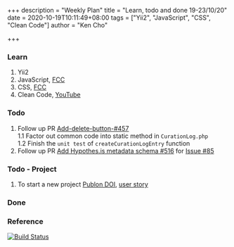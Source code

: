 +++
description = "Weekly Plan"
title = "Learn, todo and done 19-23/10/20"
date = 2020-10-19T10:11:49+08:00
tags = ["Yii2", "JavaScript", "CSS", "Clean Code"]
author = "Ken Cho"

+++  
### Learn
1. Yii2
2. JavaScript, [FCC](https://www.freecodecamp.org/learn/)
3. CSS, [FCC](https://www.freecodecamp.org/learn/)
4. Clean Code, [YouTube](https://www.youtube.com/watch?v=7EmboKQH8lM)

### Todo
1. Follow up PR [Add-delete-button-#457](https://github.com/gigascience/gigadb-website/pull/503)  
    1.1 Factor out common code into static method in `CurationLog.php`  
    1.2 Finish the `unit test` of `createCurationLogEntry` function   
2. Follow up PR [Add Hypothes.is metadata schema  #516](https://github.com/gigascience/gigadb-website/pull/516) for [Issue #85](https://github.com/gigascience/gigadb-website/issues/85)


### Todo - Project
1. To start a new project [Publon DOI](https://drive.google.com/file/d/1bCUUq86WwNko8u1JImGmj96s3Rqv0Ldj/view?usp=sharing), [user story](https://docs.google.com/document/d/1CopK9e9QclOd91WRN1LREEBefMDb5cWoHiElj3IfKLc/edit#heading=h.2b6t0w755r3s)  



### Done



### Reference


[![Build Status](https://travis-ci.org/kencho51/gigathing.svg?branch=master)](https://travis-ci.org/kencho51/gigathing)


